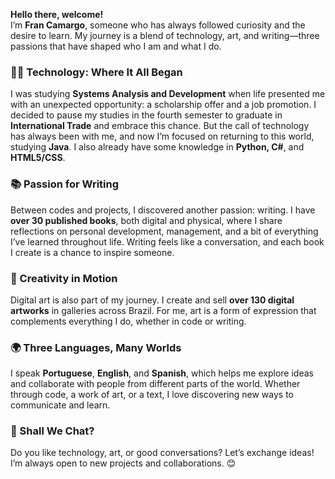 
**Hello there, welcome!**  
I’m **Fran Camargo**, someone who has always followed curiosity and the desire to learn. My journey is a blend of technology, art, and writing—three passions that have shaped who I am and what I do.

### 👩‍💻 Technology: Where It All Began  
I was studying **Systems Analysis and Development** when life presented me with an unexpected opportunity: a scholarship offer and a job promotion. I decided to pause my studies in the fourth semester to graduate in **International Trade** and embrace this chance. But the call of technology has always been with me, and now I’m focused on returning to this world, studying **Java**. I also already have some knowledge in **Python, C#**, and **HTML5/CSS**.

### 📚 Passion for Writing  
Between codes and projects, I discovered another passion: writing. I have **over 30 published books**, both digital and physical, where I share reflections on personal development, management, and a bit of everything I’ve learned throughout life. Writing feels like a conversation, and each book I create is a chance to inspire someone.

### 🎨 Creativity in Motion  
Digital art is also part of my journey. I create and sell **over 130 digital artworks** in galleries across Brazil. For me, art is a form of expression that complements everything I do, whether in code or writing.

### 🌍 Three Languages, Many Worlds  
I speak **Portuguese**, **English**, and **Spanish**, which helps me explore ideas and collaborate with people from different parts of the world. Whether through code, a work of art, or a text, I love discovering new ways to communicate and learn.

### 🔗 Shall We Chat?  
Do you like technology, art, or good conversations? Let’s exchange ideas! I’m always open to new projects and collaborations. 😊
